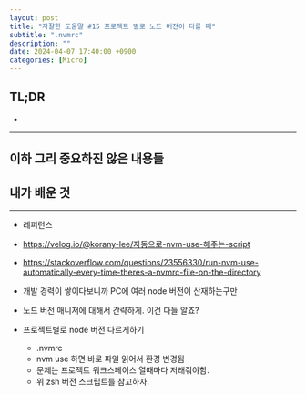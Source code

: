 ```yaml
---
layout: post
title: "자잘한 도움말 #15 프로젝트 별로 노드 버전이 다를 때"
subtitle: ".nvmrc"
description: ""
date: 2024-04-07 17:40:00 +0900
categories: [Micro]
---
```


## TL;DR

- 



---

## 이하 그리 중요하진 않은 내용들


## 내가 배운 것

---

- 레퍼런스
- https://velog.io/@korany-lee/자동으로-nvm-use-해주는-script
- https://stackoverflow.com/questions/23556330/run-nvm-use-automatically-every-time-theres-a-nvmrc-file-on-the-directory


- 개발 경력이 쌓이다보니까 PC에 여러 node 버전이 산재하는구만
- 노드 버전 매니저에 대해서 간략하게. 이건 다들 알죠?
- 프로젝트별로 node 버전 다르게하기
    - .nvmrc
    - nvm use 하면 바로 파일 읽어서 환경 변경됨
    - 문제는 프로젝트 워크스페이스 열때마다 저래줘야함.
    - 위 zsh 버전 스크립트를 참고하자.